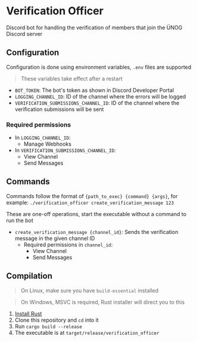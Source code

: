 # Verification Officer

Discord bot for handling the verification of members that join the ÜNOG Discord server

## Configuration

Configuration is done using environment variables, `.env` files are supported

> These variables take effect after a restart

- `BOT_TOKEN`: The bot's token as shown in Discord Developer Portal
- `LOGGING_CHANNEL_ID`: ID of the channel where the errors will be logged
- `VERIFICATION_SUBMISSIONS_CHANNEL_ID`: ID of the channel where the verification submissions will be sent

### Required permissions

- In `LOGGING_CHANNEL_ID`:
    - Manage Webhooks
- In `VERIFICATION_SUBMISSIONS_CHANNEL_ID`:
    - View Channel
    - Send Messages

## Commands

Commands follow the format of `{path_to_exec} {command} {args}`, for example:
`./verification_officer create_verification_message 123`

These are one-off operations, start the executable without a command to run the bot

- `create_verification_message {channel_id}`: Sends the verification message in the given channel ID
    - Required permissions in `channel_id`:
        - View Channel
        - Send Messages

## Compilation

> On Linux, make sure you have `build-essential` installed

> On Windows, MSVC is required, Rust installer will direct you to this

1. [Install Rust](https://www.rust-lang.org/tools/install)
2. Clone this repository and `cd` into it
3. Run `cargo build --release`
4. The executable is at `target/release/verification_officer`
